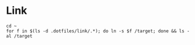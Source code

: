 # Link

```
cd ~
for f in $(ls -d .dotfiles/link/.*); do ln -s $f /target; done && ls -al /target
```
